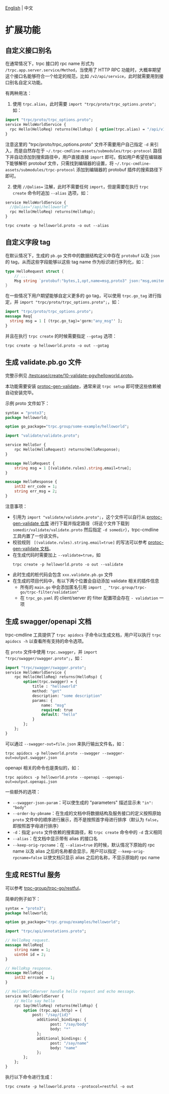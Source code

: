[English](README.md) | 中文

# 扩展功能

## 自定义接口别名

在通常情况下，trpc 接口的 rpc name 形式为 `/trpc.app.server.service/Method`，当使用了 HTTP RPC 功能时，大概率期望这个接口名能够符合一个给定的规范，比如 `/v2/api/service`，此时就需要用到接口别名自定义功能。

有两种用法：

1. 使用 `trpc.alias`，此时需要 `import "trpc/proto/trpc_options.proto";` 如：

```protobuf
import "trpc/proto/trpc_options.proto";
service HelloWorldService {
  rpc Hello(HelloReq) returns(HelloRsp) { option(trpc.alias) = "/api/v1/helloworld"; };
}
```

注意这里的 "trpc/proto/trpc_options.proto" 文件不需要用户自己指定 `-d` 来引入，而是自然存在于 `~/.trpc-cmdline-assets/submodules/trpc-protocol` 路径下并自动添加到搜索路径中，用户直接直接 `import` 即可。假如用户希望在编辑器下能够解析 protobuf 文件，只需找到编辑器的设置，将 `~/.trpc-cmdline-assets/submodules/trpc-protocol` 添加到编辑器的 protobuf 插件的搜索路径下即可。

2. 使用 `//@alias=` 注解，此时不需要任何 `import`，但是需要在执行 `trpc create` 命令时追加 `--alias` 选项，如：

```protobuf
service HelloWorldService {
  //@alias="/api/helloworld"
  rpc Hello(HelloReq) returns(HelloRsp);
}
```

```shell
trpc create -p helloworld.proto -o out --alias
```

## 自定义字段 tag

在默认情况下，生成的 `pb.go` 文件中的数据结构定义中存在 `protobuf` 以及 `json` 的 tag，从而这些字段能够以这些 tag name 作为标识进行序列化，如：

```go
type HelloRequest struct {
    // ...
    Msg string `protobuf:"bytes,1,opt,name=msg,proto3" json:"msg,omitempty"`
}
```

在一些情况下用户期望能够自定义更多的 go tag，可以使用 `trpc.go_tag` 进行指定，并 `import "trpc/proto/trpc_options.proto";`，如：

```protobuf
import "trpc/proto/trpc_options.proto";
message Req{
  string msg = 1 [ (trpc.go_tag)='gorm:"any_msg"' ];
}
```

并且在执行 `trpc create` 的时候需要指定 `--gotag` 选项：

```shell
trpc create -p helloworld.proto -o out --gotag
```

## 生成 validate.pb.go 文件

完整示例见 [/testcase/create/10-validate-pgv/helloworld.proto](/testcase/create/10-validate-pgv/helloworld.proto)。

本功能需要安装 [protoc-gen-validate](https://github.com/bufbuild/protoc-gen-validate)，通常来说 `trpc setup` 即可使这些依赖被自动安装完毕。

示例 proto 文件如下：

```proto
syntax = "proto3";
package helloworld;

option go_package="trpc.group/some-example/helloworld";

import "validate/validate.proto";

service HelloSvr {
    rpc Hello(HelloRequest) returns(HelloResponse);
}

message HelloRequest {
    string msg = 1 [(validate.rules).string.email=true];
}

message HelloResponse {
    int32 err_code = 1; 
    string err_msg = 2; 
}
```

注意事项：

* 引用为 `import "validate/validate.proto";`，这个文件可以自行从 [protoc-gen-validate 仓库](https://github.com/bufbuild/protoc-gen-validate/blob/main/validate/validate.proto) 进行下载并指定路径（将这个文件下载到 `somedir/validate/validate.proto` 然后指定 `-d somedir`），trpc-cmdline 工具内置了一份该文件。
* 校验规则 ` [(validate.rules).string.email=true]` 的写法可以参考 [protoc-gen-validate 文档](https://github.com/bufbuild/protoc-gen-validate/blob/v1.0.2/README.md)。
* 在生成代码时需要加上 `--validate=true`，如
  ```shell
  trpc create -p helloworld.proto -o out --validate
  ```
* 此时生成的桩代码会包含 `xxx.validate.pb.go` 文件
* 在生成的项目代码中，有以下两个位置会自动添加 validate 相关的插件信息
  * 所有的 `main.go` 中会添加匿名引用 `import _ "trpc.group/trpc-go/trpc-filter/validation"`
  * 在 `trpc_go.yaml` 的 client/server 的 filter 配置项会存在 `- validation` 一项

## 生成 swagger/openapi 文档

trpc-cmdline 工具提供了 `trpc apidocs` 子命令以生成文档，用户可以执行 `trpc apidocs -h` 以查看所有支持的命令选项。

在 `proto` 文件中使用 `trpc.swagger`，并 `import "trpc/swagger/swagger.proto";`，如：

```protobuf
import "trpc/swagger/swagger.proto";
service HelloWorldService {
    rpc Hello(HelloReq) returns(HelloRsp) {
        option(trpc.swagger) = {
            title : "helloworld"
            method: "get"
            description: "some description"
            params: {
                name: "msg"
                required: true
                default: "hello"
            }
        };
    };
}
```

可以通过 `--swagger-out=file.json` 来执行输出文件名，如：

```shell
trpc apidocs -p helloworld.proto --swagger --swagger-out=output.swagger.json
```

openapi 相关的命令也是类似的，如：

```shell
trpc apidocs -p helloworld.proto --openapi --openapi-out=output.openapi.json
```

一些额外的选项：

* `--swagger-json-param`：可以使生成的 "parameters" 描述显示未 `"in": "body"`
* `--order-by-pbname`：在生成的文档中将数据结构及服务接口的定义按照原始 `proto` 文件中的顺序进行展示，而不是按照首字母进行排序（默认为 `false`，即按照首字母进行排序）
* `-d`：指定 `proto` 文件依赖的搜索路径，和 `trpc create` 命令中的 `-d` 含义相同
* `--alias`：在文档中显示带有 alias 的接口名
* `--keep-orig-rpcname`：在 `--alias=true` 的时候，默认情况下原始的 rpc name 以及 alias 之后的名称都会显示，用户可以指定 `--keep-orig-rpcname=false` 以使文档只显示 alias 之后的名称，不显示原始的 rpc name

## 生成 RESTful 服务

可以参考 [trpc-group/trpc-go/restful](https://github.com/trpc-group/trpc-go/blob/main/restful/README.zh_CN.md)。

简单的例子如下：

```protobuf
syntax = "proto3";
package helloworld;

option go_package="trpc.group/examples/helloworld";

import "trpc/api/annotations.proto";

// HelloReq request.
message HelloReq{
    string name = 1;
    uint64 id = 2;
}

// HelloRsp response.
message HelloRsp{
    int32 errcode = 1;
}

// HelloWorldServer handle hello request and echo message.
service HelloWorldServer {
    // Hello say hello
    rpc Say(HelloReq) returns(HelloRsp) {
        option (trpc.api.http) = {
            post: "/say/{id}"
              additional_bindings: {
                    post: "/say/body"
                    body: "*"
              };
              additional_bindings: {
                    post: "/say/name"
                    body: "name"
              };
        };
    };
}
```

执行以下命令进行生成：

```shell
trpc create -p helloworld.proto --protocol=restful -o out 
```
